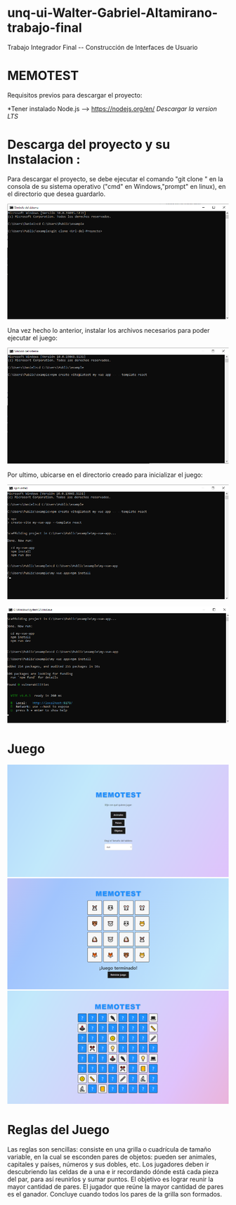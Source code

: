 # unq-ui-Walter-Gabriel-Altamirano-trabajo-final
Trabajo Integrador Final -- Construcción de Interfaces de Usuario

# MEMOTEST
Requisitos previos para descargar el proyecto:
 
 *Tener instalado Node.js --> https://nodejs.org/en/
   *Descargar la version LTS*

# Descarga del proyecto y su Instalacion :
Para descargar el proyecto, se debe ejecutar el comando "git clone <URL-del-proyecto>" en la consola de su sistema operativo ("cmd" en Windows,"prompt" en linux), en el directorio que desea guardarlo.

  ![GitClone](GitClone.png)

Una vez hecho lo anterior, instalar los archivos necesarios para poder ejecutar el juego:

  ![GitCreateApp](GitCreateApp.png)

Por ultimo, ubicarse en el directorio creado para inicializar el juego:

  ![GitInstalacionApp](GitInstalacionApp.png)
  
  ![GitIniciarJuego](GitIniciarJuego.png)

# Juego

![Inicio](Inicio.png)
![GameOver](GameOver.png)
![Game](Game.png)

# Reglas del Juego
Las reglas son sencillas: consiste en una grilla o cuadrícula de tamaño variable, en la cual se esconden pares de objetos: pueden ser animales, capitales y países, números y sus dobles, etc. Los jugadores deben ir descubriendo las celdas de a una e ir recordando dónde está cada pieza del par, para así reunirlos y sumar puntos. El objetivo es lograr reunir la mayor cantidad de pares. El jugador que reúne la mayor cantidad de pares es el ganador. Concluye cuando todos los pares de la grilla son formados.


